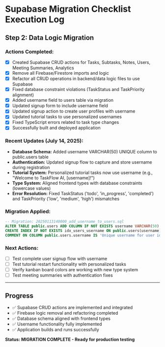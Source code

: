 # Supabase Migration Checklist Execution Log

## Step 2: Data Logic Migration

### Actions Completed:
- [x] Created Supabase CRUD actions for Tasks, Subtasks, Notes, Users, Meeting Summaries, Analytics
- [x] Remove all Firebase/Firestore imports and logic
- [x] Refactor all CRUD operations in backend/data logic files to use Supabase
- [x] Fixed database constraint violations (TaskStatus and TaskPriority alignment)
- [x] Added username field to users table via migration
- [x] Updated signup form to include username field
- [x] Updated signup action to create user profiles with username
- [x] Updated tutorial tasks to use personalized usernames
- [x] Fixed TypeScript errors related to task type changes
- [x] Successfully built and deployed application

### Recent Updates (July 14, 2025):
- **Database Schema:** Added username VARCHAR(50) UNIQUE column to public.users table
- **Authentication:** Updated signup flow to capture and store username during registration
- **Tutorial System:** Personalized tutorial tasks now use username (e.g., "Welcome to TaskFlow AI, [username]!")
- **Type System:** Aligned frontend types with database constraints (lowercase values)
- **Error Resolution:** Fixed TaskStatus ('todo', 'in_progress', 'completed') and TaskPriority ('low', 'medium', 'high') mismatches

### Migration Applied:
```sql
-- Migration: 20250113140000_add_username_to_users.sql
ALTER TABLE public.users ADD COLUMN IF NOT EXISTS username VARCHAR(50) UNIQUE;
CREATE INDEX IF NOT EXISTS idx_users_username ON public.users(username);
COMMENT ON COLUMN public.users.username IS 'Unique username for user identification and personalization';
```

### Next Actions:
- [ ] Test complete user signup flow with username
- [ ] Test tutorial restart functionality with personalized tasks
- [ ] Verify kanban board colors are working with new type system
- [ ] Test meeting summaries with authentication fixes

---

## Progress
- ✅ Supabase CRUD actions are implemented and integrated
- ✅ Firebase logic removal and refactoring completed
- ✅ Database schema aligned with frontend types
- ✅ Username functionality fully implemented
- ✅ Application builds and runs successfully

**Status: MIGRATION COMPLETE - Ready for production testing**
